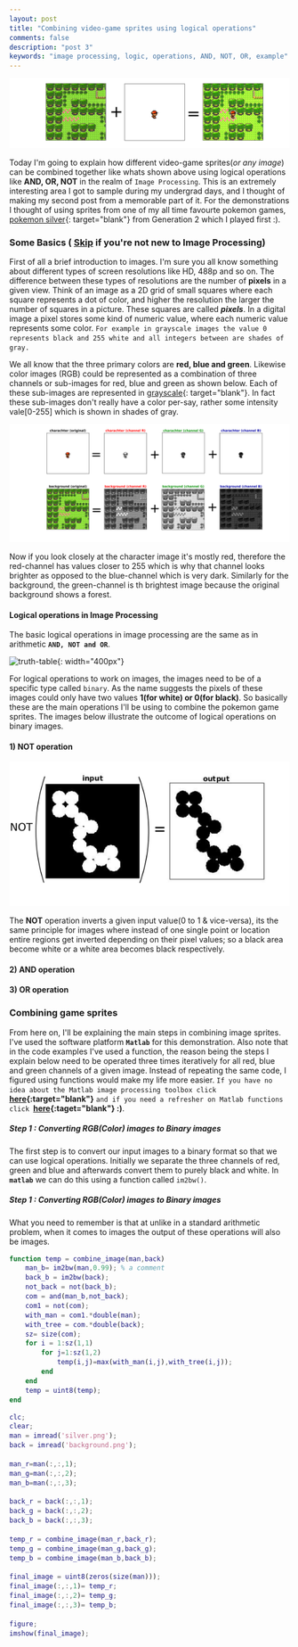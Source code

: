```yaml
---
layout: post
title: "Combining video-game sprites using logical operations"
comments: false
description: "post 3"
keywords: "image processing, logic, operations, AND, NOT, OR, example"
---
```

![front-image](https://raw.githubusercontent.com/dherath/WebsiteMaterial/master/2017/post_3_boolean_algebra_pokemon/images/front_matter.png)

Today I'm going to explain how different video-game sprites(_or any image_) can be combined together like whats shown above using logical operations like **AND, OR, NOT** in the realm of `Image Processing`. This is an extremely interesting area I got to sample during my undergrad days, and I thought of making my second post from a memorable part of it. For the demonstrations I thought of  using sprites from one of my all time favourte pokemon games, [pokemon silver](https://bulbapedia.bulbagarden.net/wiki/Pok%C3%A9mon_Gold_and_Silver_Versions){: target="blank"} from Generation 2 which I played first :).

### Some Basics ( <a href="#ref1">Skip</a> if you're not new to Image Processing)

First of all a brief introduction to images. I'm sure you all know something about different types of screen resolutions like HD, 488p and so on. The difference between these types of resolutions are the number of **pixels** in a given view. Think of an image as a 2D grid of small squares where each square represents a dot of color, and higher the resolution the larger the number of squares in a picture. These squares are called **_pixels_**. In a digital image a pixel stores some kind of numeric value, where each numeric value represents some color. `For example in grayscale images the value 0 represents black and 255 white and all integers between are shades of gray.`

 We all know that the three primary colors are **red, blue and green**. Likewise color images (RGB) could be represented as a combination of three channels or sub-images for red, blue and green as shown below. Each of these sub-images are represented in [grayscale](https://en.wikipedia.org/wiki/Grayscale){: target="blank"}. In fact these sub-images don't really have a color per-say, rather some intensity vale[0-255] which is shown in shades of gray.

![rgb_seperated](https://raw.githubusercontent.com/dherath/WebsiteMaterial/master/2017/post_3_boolean_algebra_pokemon/images/rgb_seperated.png)

Now if you look closely at the character image it's mostly red, therefore the red-channel has values closer to 255 which is why that channel looks brighter as opposed to the blue-channel which is very dark. Similarly for the background, the green-channel is th brightest image because the original background shows a forest.

#### Logical operations in Image Processing

The basic logical operations in image processing are the same as in arithmetic **`AND, NOT and OR`**.

![truth-table](https://upload.wikimedia.org/wikipedia/commons/4/4a/Truth_table_for_AND%2C_OR%2C_and_NOT.png){: width="400px"}

For logical operations to work on images, the images need to be of a specific type called `binary`. As the name suggests the pixels of these images could only have two values **1(for white) or 0(for black)**. So basically these are the main operations I'll be using to combine the pokemon game sprites. The images below illustrate the outcome of logical operations on binary images.

#### 1) NOT operation

![not-image-example](https://raw.githubusercontent.com/dherath/WebsiteMaterial/master/2017/post_3_boolean_algebra_pokemon/theory_examples/not_image.png)

The **NOT** operation inverts a given input value(0 to 1 & vice-versa), its the same principle for images where instead of one single point or location entire regions get inverted depending on their pixel values; so a black area become white or a white area becomes black respectively.

#### 2) AND operation

#### 3) OR operation

### <a name="ref1">Combining game sprites</a>

From here on, I'll be explaining the main steps in combining image sprites. I've used the software platform **`Matlab`** for this demonstration. Also note that in the code examples I've used a function, the reason being the steps I explain below need to be operated three times iteratively for all red, blue and green channels of a given image. Instead of repeating the same code, I figured using functions would make my life more easier. `If you have no idea about the Matlab image processing toolbox click` **[here](https://in.mathworks.com/help/images/getting-started-with-image-processing-toolbox.html){:target="blank"}** `and if you need a refresher on Matlab functions click `**[here](https://in.mathworks.com/help/matlab/matlab_prog/create-functions-in-files.html){:taget="blank"} :)**.

##### Step 1 : Converting RGB(Color) images to Binary images

The first step is to convert our input images to a binary format so that we can use logical operations. Initially we separate the three channels of red, green and blue and afterwards convert them to purely black and white. In **`matlab`** we can do this using a function called `im2bw()`.

##### Step 1 : Converting RGB(Color) images to Binary images


 What you need to remember is that at unlike in a standard arithmetic problem, when it comes to images the output of these operations will also be images.




``` matlab
function temp = combine_image(man,back)
    man_b= im2bw(man,0.99); % a comment
    back_b = im2bw(back);
    not_back = not(back_b);
    com = and(man_b,not_back);
    com1 = not(com);
    with_man = com1.*double(man);
    with_tree = com.*double(back);
    sz= size(com);
    for i = 1:sz(1,1)
        for j=1:sz(1,2)
            temp(i,j)=max(with_man(i,j),with_tree(i,j));
        end
    end
    temp = uint8(temp);
end
```
``` matlab
clc;
clear;
man = imread('silver.png');
back = imread('background.png');

man_r=man(:,:,1);
man_g=man(:,:,2);
man_b=man(:,:,3);

back_r = back(:,:,1);
back_g = back(:,:,2);
back_b = back(:,:,3);

temp_r = combine_image(man_r,back_r);
temp_g = combine_image(man_g,back_g);
temp_b = combine_image(man_b,back_b);

final_image = uint8(zeros(size(man)));
final_image(:,:,1)= temp_r;
final_image(:,:,2)= temp_g;
final_image(:,:,3)= temp_b;

figure;
imshow(final_image);

```
